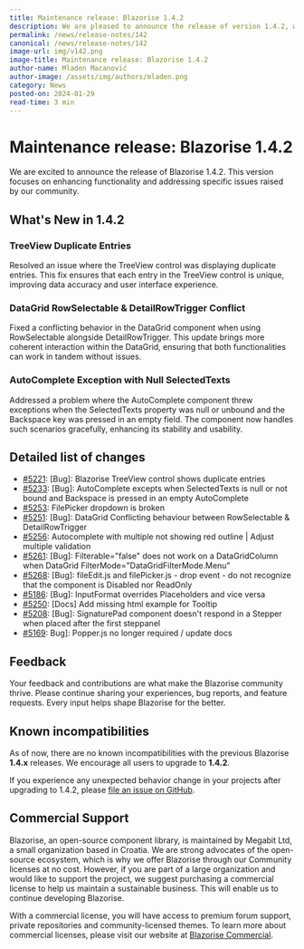```yaml
---
title: Maintenance release: Blazorise 1.4.2
description: We are pleased to announce the release of version 1.4.2, which includes important bug fixes and enhancements. This release focuses on improving stability and addressing key issues identified by our user community.
permalink: /news/release-notes/142
canonical: /news/release-notes/142
image-url: img/v142.png
image-title: Maintenance release: Blazorise 1.4.2
author-name: Mladen Macanović
author-image: /assets/img/authors/mladen.png
category: News
posted-on: 2024-01-29
read-time: 3 min
---
```


# Maintenance release: Blazorise 1.4.2

We are excited to announce the release of Blazorise 1.4.2. This version focuses on enhancing functionality and addressing specific issues raised by our community.

## What's New in 1.4.2

### TreeView Duplicate Entries

Resolved an issue where the TreeView control was displaying duplicate entries. This fix ensures that each entry in the TreeView control is unique, improving data accuracy and user interface experience.

### DataGrid RowSelectable & DetailRowTrigger Conflict

Fixed a conflicting behavior in the DataGrid component when using RowSelectable alongside DetailRowTrigger. This update brings more coherent interaction within the DataGrid, ensuring that both functionalities can work in tandem without issues.

### AutoComplete Exception with Null SelectedTexts

Addressed a problem where the AutoComplete component threw exceptions when the SelectedTexts property was null or unbound and the Backspace key was pressed in an empty field. The component now handles such scenarios gracefully, enhancing its stability and usability.

## Detailed list of changes

- [#5221](https://github.com/Megabit/Blazorise/issues/5221): [Bug]: Blazorise TreeView control shows duplicate entries
- [#5233](https://github.com/Megabit/Blazorise/issues/5233): [Bug]: AutoComplete excepts when SelectedTexts is null or not bound and Backspace is pressed in an empty AutoComplete
- [#5253](https://github.com/Megabit/Blazorise/issues/5253): FilePicker dropdown is broken
- [#5251](https://github.com/Megabit/Blazorise/issues/5251): [Bug]: DataGrid Conflicting behaviour between RowSelectable & DetailRowTrigger
- [#5256](https://github.com/Megabit/Blazorise/pull/5256): Autocomplete with multiple not showing red outline | Adjust multiple validation
- [#5261](https://github.com/Megabit/Blazorise/issues/5261): [Bug]: Filterable="false" does not work on a DataGridColumn when DataGrid FilterMode="DataGridFilterMode.Menu"
- [#5268](https://github.com/Megabit/Blazorise/issues/5268): [Bug]: fileEdit.js and filePicker.js - drop event - do not recognize that the component is Disabled nor ReadOnly
- [#5186](https://github.com/Megabit/Blazorise/issues/5186): [Bug]: InputFormat overrides Placeholders and vice versa
- [#5250](https://github.com/Megabit/Blazorise/issues/5250): [Docs] Add missing html example for Tooltip
- [#5208](https://github.com/Megabit/Blazorise/issues/5208): [Bug]: SignaturePad component doesn't respond in a Stepper when placed after the first steppanel
- [#5169](https://github.com/Megabit/Blazorise/issues/5169): Bug]: Popper.js no longer required / update docs

## Feedback

Your feedback and contributions are what make the Blazorise community thrive. Please continue sharing your experiences, bug reports, and feature requests. Every input helps shape Blazorise for the better.

## Known incompatibilities

As of now, there are no known incompatibilities with the previous Blazorise **1.4.x** releases. We encourage all users to upgrade to **1.4.2**.

If you experience any unexpected behavior change in your projects after upgrading to 1.4.2, please [file an issue on GitHub](https://github.com/Megabit/Blazorise/issues).

## Commercial Support

Blazorise, an open-source component library, is maintained by Megabit Ltd, a small organization based in Croatia. We are strong advocates of the open-source ecosystem, which is why we offer Blazorise through our Community licenses at no cost. However, if you are part of a large organization and would like to support the project, we suggest purchasing a commercial license to help us maintain a sustainable business. This will enable us to continue developing Blazorise.

With a commercial license, you will have access to premium forum support, private repositories and community-licensed themes. To learn more about commercial licenses, please visit our website at [Blazorise Commercial](https://blazorise.com/commercial).
